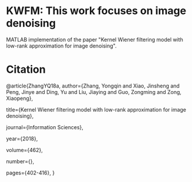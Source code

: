 # KWFM: This work focuses on image denoising
MATLAB implementation of the paper "Kernel Wiener filtering model with low-rank approximation for image denoising".


# Citation
@article{ZhangYQ18a,
  author={Zhang, Yongqin and Xiao, Jinsheng  and Peng, Jinye and Ding, Yu and Liu, Jiaying and Guo, Zongming and Zong, Xiaopeng},
  
  title={Kernel Wiener filtering model with low-rank approximation for image denoising},
  
  journal={Information Sciences},
  
  year={2018},
  
  volume={462},
  
  number={},
  
  pages={402-416},
}

